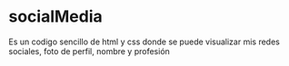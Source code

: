 # socialMedia
Es un codigo sencillo de html y css donde se puede visualizar mis redes sociales, foto de perfil, nombre y profesión
